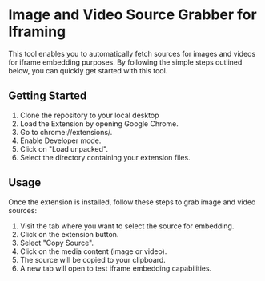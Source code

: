 # Image and Video Source Grabber for Iframing

This tool enables you to automatically fetch sources for images and videos for iframe embedding purposes. By following the simple steps outlined below, you can quickly get started with this tool.

## Getting Started

1. Clone the repository to your local desktop 
2. Load the Extension by opening Google Chrome.
3. Go to chrome://extensions/.
4. Enable Developer mode.
5. Click on "Load unpacked".
6. Select the directory containing your extension files.

## Usage
Once the extension is installed, follow these steps to grab image and video sources:

1. Visit the tab where you want to select the source for embedding.
2. Click on the extension button.
3. Select "Copy Source".
4. Click on the media content (image or video).
5. The source will be copied to your clipboard.
6. A new tab will open to test iframe embedding capabilities.
